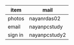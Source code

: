 
| item    | mail          |
| ------- | ------------- |
| photos  | nayanrdas02   |
| email   | nayanpcstudy  |
| sign in | nayanpcstudy2 |

